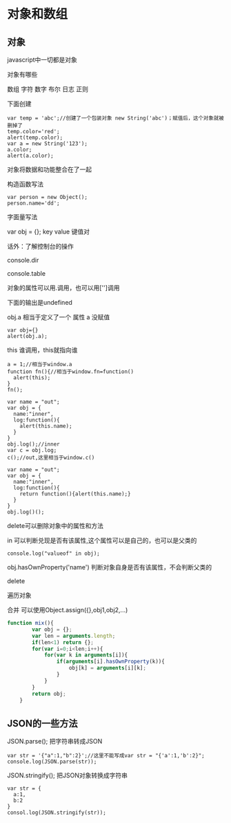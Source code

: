 # 对象和数组

## 对象

javascript中一切都是对象

对象有哪些

数组 字符 数字 布尔 日志 正则



下面创建

```
var temp = 'abc';//创建了一个包装对象 new String('abc')；赋值后，这个对象就被删掉了
temp.color='red';
alert(temp.color);
var a = new String('123');
a.color;
alert(a.color);
```

对象将数据和功能整合在了一起

构造函数写法

```
var person = new Object();
person.name='dd';
```

字面量写法

var obj = {}; key value 键值对

话外：了解控制台的操作

console.dir

console.table

对象的属性可以用.调用，也可以用['']调用

下面的输出是undefined

obj.a 相当于定义了一个 属性 a 没赋值

```
var obj={}
alert(obj.a);
```



this  谁调用，this就指向谁

```
a = 1;//相当于window.a
function fn(){//相当于window.fn=function()
  alert(this);
}
fn();
```



```
var name = "out";
var obj = {
  name:"inner",
  log:function(){
    alert(this.name);
  }
}
obj.log();//inner
var c = obj.log;
c();//out,这里相当于window.c()
```



```
var name = "out";
var obj = {
  name:"inner",
  log:function(){
    return function(){alert(this.name);}
  }
}
obj.log()();
```

delete可以删除对象中的属性和方法

in 可以判断兑现是否有该属性,这个属性可以是自己的，也可以是父类的

```
console.log("valueof" in obj);
```

obj.hasOwnProperty('name') 判断对象自身是否有该属性，不会判断父类的

delete

遍历对象



合并 可以使用Object.assign({},obj1,obj2,...)

```js
function mix(){
        var obj = {};
        var len = arguments.length;
        if(len<1) return {};
        for(var i=0;i<len;i++){
            for(var k in arguments[i]){
                if(arguments[i].hasOwnProperty(k)){
                    obj[k] = arguments[i][k];
                }
            }
        }
        return obj;
    }
```

## JSON的一些方法

JSON.parse(); 把字符串转成JSON

```
var str = '{"a":1,"b":2}';//这里不能写成var str = "{'a':1,'b':2}";
console.log(JSON.parse(str));
```

JSON.stringify(); 把JSON对象转换成字符串

```
var str = {
  a:1,
  b:2
}
consol.log(JSON.stringify(str));
```

